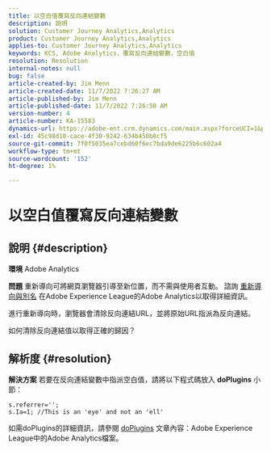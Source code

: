 ```yaml
---
title: 以空白值覆寫反向連結變數
description: 說明
solution: Customer Journey Analytics,Analytics
product: Customer Journey Analytics,Analytics
applies-to: Customer Journey Analytics,Analytics
keywords: KCS, Adobe Analytics，覆寫反向連結變數，空白值
resolution: Resolution
internal-notes: null
bug: false
article-created-by: Jim Menn
article-created-date: 11/7/2022 7:26:27 AM
article-published-by: Jim Menn
article-published-date: 11/7/2022 7:26:50 AM
version-number: 4
article-number: KA-15583
dynamics-url: https://adobe-ent.crm.dynamics.com/main.aspx?forceUCI=1&pagetype=entityrecord&etn=knowledgearticle&id=8db8177d-6d5e-ed11-9561-6045bd0065f9
exl-id: 45c98d10-cace-4f30-9242-634b450b8cf5
source-git-commit: 7f0f5035ea7cebd60f6ec7bda9de6225b6c602a4
workflow-type: tm+mt
source-wordcount: '152'
ht-degree: 1%

---
```


# 以空白值覆寫反向連結變數

## 說明 {#description}


<b>環境</b>
Adobe Analytics

<b>問題</b>
重新導向可將網頁瀏覽器引導至新位置，而不需與使用者互動。 諮詢 [重新導向與別名](https://docs.adobe.com/content/help/en/analytics/technotes/redirects.html) 在Adobe Experience League的Adobe Analytics以取得詳細資訊。

進行重新導向時，瀏覽器會清除反向連結URL，並將原始URL指派為反向連結。

如何清除反向連結值以取得正確的歸因？


## 解析度 {#resolution}


<b>解決方案</b>
若要在反向連結變數中指派空白值，請將以下程式碼放入 <b>doPlugins</b> 小節：


```
s.referrer='';
s.Ia=1; //This is an 'eye' and not an 'ell'
```


如需doPlugins的詳細資訊，請參閱 [doPlugins](https://docs.adobe.com/content/help/en/analytics/implementation/vars/functions/doplugins.html "按一下以追蹤連結：https://docs.adobe.com/content/help/en/analytics/implementation/vars/functions/doplugins.html") 文章內容：Adobe Experience League中的Adobe Analytics檔案。
